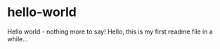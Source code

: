 # hello-world
Hello world - nothing more to say! 
Hello, this is my first readme file in a while... 
